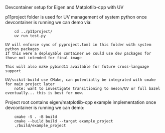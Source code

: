 Devcontainer setup for Eigen and Matplotlib-cpp with UV 


p11project folder is used for UV management of system python
    once devcontainer is running we can demo via:

        cd ../p11project/
        uv run test.py

    UV will enforce sync of pyproject.toml in this folder with system python packages
    If this were a deployable container we could use dev packages for those not intended for final image

    This will also make pybind11 available for future cross-language support
    
    UV/scikit-build use CMake, can potentially be integrated with cmake for main project later
        note: want to investigate transitioning to meson/UV or full bazel eventually... this is best for now.

Project root contains eigen/matplotlib-cpp example implementation
    once devcontainer is running we can demo:
    
        cmake -S . -B build
        cmake --build build --target example_project
        ./build/example_project 
